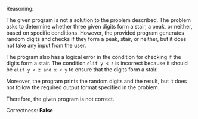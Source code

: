 Reasoning:

The given program is not a solution to the problem described. The problem asks to determine whether three given digits form a stair, a peak, or neither, based on specific conditions. However, the provided program generates random digits and checks if they form a peak, stair, or neither, but it does not take any input from the user.

The program also has a logical error in the condition for checking if the digits form a stair. The condition `elif y < z` is incorrect because it should be `elif y < z and x < y` to ensure that the digits form a stair.

Moreover, the program prints the random digits and the result, but it does not follow the required output format specified in the problem.

Therefore, the given program is not correct.

Correctness: **False**